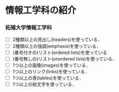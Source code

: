 # 情報工学科の紹介
 <!-- Markdown記法を使って学科の紹介ページを作る -->
 ### 拓殖大学情報工学科
 
 <!-- この部分より上に記述を追加して下のチェックボックスで確認する -->
 - [ ] 2種類以上の見出し(headers)を使っている．
 - [ ] 2種類以上の強調(emphasis)を使っている．
 - [ ] (番号付きの)リスト(ordered lists)を使っている
 - [ ] (番号無しの)リスト(unordered lists)を使っている．
 - [ ] 1つ以上の画像(images)を使っている．
 - [ ] 1つ以上のリンク(links)を使っている．
 - [ ] 1つ以上の表(tables)を使っている．
 - [ ] 1つ以上の絵文字を使っている．